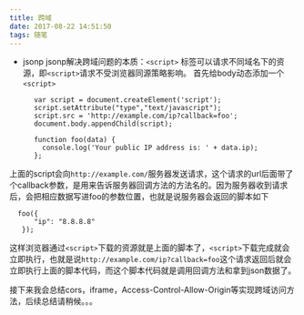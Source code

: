 ```yaml
---
title: 跨域
date: 2017-08-22 14:51:50
tags: 随笔
---
```

* jsonp
jsonp解决跨域问题的本质：` <script> ` 标签可以请求不同域名下的资源，即` <script> `请求不受浏览器同源策略影响。
首先给body动态添加一个` <script> `
```
      var script = document.createElement('script');
      script.setAttribute("type","text/javascript");
      script.src = 'http://example.com/ip?callback=foo';
      document.body.appendChild(script);

      function foo(data) {
        console.log('Your public IP address is: ' + data.ip);
      };
```
上面的script会向` http://example.com/ `服务器发送请求，这个请求的url后面带了个callback参数，是用来告诉服务器回调方法的方法名的。因为服务器收到请求后，会把相应数据写进foo的参数位置，也就是说服务器会返回的脚本如下
```
  foo({
      "ip": "8.8.8.8"
   });
```
这样浏览器通过`<script>`下载的资源就是上面的脚本了，`<script>`下载完成就会立即执行，也就是说`http://example.com/ip?callback=foo`这个请求返回后就会立即执行上面的脚本代码，而这个脚本代码就是调用回调方法和拿到json数据了。

接下来我会总结cors，iframe，Access-Control-Allow-Origin等实现跨域访问方法，后续总结请稍候。。。